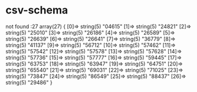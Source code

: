 # csv-schema
not found :27
array(27) {
  [0]=>
  string(5) "04615"
  [1]=>
  string(5) "24821"
  [2]=>
  string(5) "25010"
  [3]=>
  string(5) "26186"
  [4]=>
  string(5) "26589"
  [5]=>
  string(5) "26639"
  [6]=>
  string(5) "26641"
  [7]=>
  string(5) "36779"
  [8]=>
  string(5) "41137"
  [9]=>
  string(5) "56712"
  [10]=>
  string(5) "57462"
  [11]=>
  string(5) "57542"
  [12]=>
  string(5) "57578"
  [13]=>
  string(5) "57628"
  [14]=>
  string(5) "57736"
  [15]=>
  string(5) "57777"
  [16]=>
  string(5) "59445"
  [17]=>
  string(5) "63753"
  [18]=>
  string(5) "63947"
  [19]=>
  string(5) "64751"
  [20]=>
  string(5) "65540"
  [21]=>
  string(5) "69031"
  [22]=>
  string(5) "71025"
  [23]=>
  string(5) "73847"
  [24]=>
  string(5) "86549"
  [25]=>
  string(5) "88437"
  [26]=>
  string(5) "29486"
}

